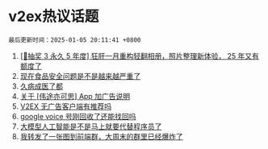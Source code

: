 # v2ex热议话题

`最后更新时间：2025-01-05 20:11:41 +0800`

1. [[🎁抽奖 3 永久 5 年度] 狂肝一月重构轻翻相册，照片整理新体验， 25 年又有额度了](https://www.v2ex.com/t/1102554)
1. [现在食品安全问题是不是越来越严重了](https://www.v2ex.com/t/1102614)
1. [久病成医了都](https://www.v2ex.com/t/1102611)
1. [关于 [伟途亦可思] App 加广告说明](https://www.v2ex.com/t/1102656)
1. [V2EX 无广告客户端有推荐吗](https://www.v2ex.com/t/1102637)
1. [google voice 号刚回收了还能找回吗](https://www.v2ex.com/t/1102604)
1. [大模型人工智能是不是马上就要代替程序员了](https://www.v2ex.com/t/1102613)
1. [我转发了一张图到前端群，大周末的群里已经爆炸了](https://www.v2ex.com/t/1102700)

